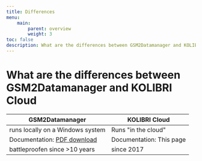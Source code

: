 ```yaml
---
title: Differences
menu:
    main:
        parent: overview
        weight: 3
toc: false
description: What are the differences between GSM2Datamanager and KOLIBRI Cloud
---
```


# What are the differences between GSM2Datamanager and KOLIBRI Cloud

GSM2Datamanager    | KOLIBRI Cloud 
--------|------
|  runs locally on a Windows system    | Runs "in the cloud"  | 
| Documentation: [PDF download](http://www.keller-druck2.ch/swupdate/InstallerGSM2Datamanager/manual/MAN_Datamanager_EN_en.pdf)| Documentation: This page | 
| battleproofen since >10 years      | since 2017 | 